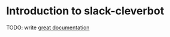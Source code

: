 # Introduction to slack-cleverbot

TODO: write [great documentation](http://jacobian.org/writing/what-to-write/)
